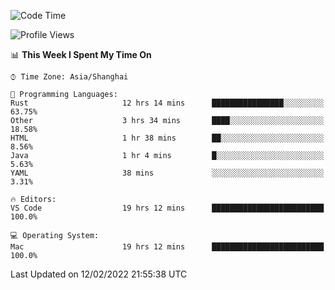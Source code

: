 <!--START_SECTION:waka-->
![Code Time](http://img.shields.io/badge/Code%20Time-988%20hrs%2030%20mins-blue)

![Profile Views](http://img.shields.io/badge/Profile%20Views-30-blue)

📊 **This Week I Spent My Time On** 

```text
⌚︎ Time Zone: Asia/Shanghai

💬 Programming Languages: 
Rust                     12 hrs 14 mins      ████████████████░░░░░░░░░   63.75% 
Other                    3 hrs 34 mins       ████░░░░░░░░░░░░░░░░░░░░░   18.58% 
HTML                     1 hr 38 mins        ██░░░░░░░░░░░░░░░░░░░░░░░   8.56% 
Java                     1 hr 4 mins         █░░░░░░░░░░░░░░░░░░░░░░░░   5.63% 
YAML                     38 mins             ░░░░░░░░░░░░░░░░░░░░░░░░░   3.31%

🔥 Editors: 
VS Code                  19 hrs 12 mins      █████████████████████████   100.0%

💻 Operating System: 
Mac                      19 hrs 12 mins      █████████████████████████   100.0%

```


 Last Updated on 12/02/2022 21:55:38 UTC
<!--END_SECTION:waka-->
